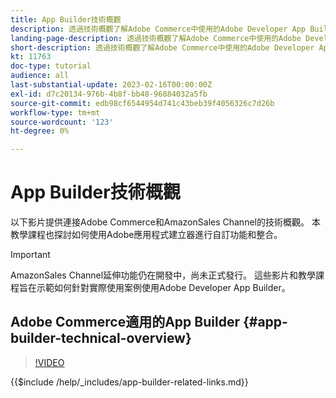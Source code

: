 ```yaml
---
title: App Builder技術概觀
description: 透過技術概觀了解Adobe Commerce中使用的Adobe Developer App Builder
landing-page-description: 透過技術概觀了解Adobe Commerce中使用的Adobe Developer App Builder
short-description: 透過技術概觀了解Adobe Commerce中使用的Adobe Developer App Builder
kt: 11763
doc-type: tutorial
audience: all
last-substantial-update: 2023-02-16T00:00:00Z
exl-id: d7c20134-976b-4b8f-bb48-96884032a5fb
source-git-commit: edb98cf6544954d741c43beb39f4056326c7d26b
workflow-type: tm+mt
source-wordcount: '123'
ht-degree: 0%

---
```


# App Builder技術概觀

以下影片提供連接Adobe Commerce和AmazonSales Channel的技術概觀。 本教學課程也探討如何使用Adobe應用程式建立器進行自訂功能和整合。

>[!IMPORTANT]
>
>AmazonSales Channel延伸功能仍在開發中，尚未正式發行。  這些影片和教學課程旨在示範如何針對實際使用案例使用Adobe Developer App Builder。


## Adobe Commerce適用的App Builder {#app-builder-technical-overview}

>[!VIDEO](https://video.tv.adobe.com/v/3413512?quality=12&learn=on)

{{$include /help/_includes/app-builder-related-links.md}}
